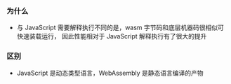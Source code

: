 <!-- https://juejin.cn/post/7212518004801896504 -->

### 为什么
- 与 JavaScript 需要解释执行不同的是，wasm 字节码和底层机器码很相似可快速装载运行，
    因此性能相对于 JavaScript 解释执行有了很大的提升

### 区别
- JavaScript 是动态类型语言，WebAssembly 是静态语言编译的产物